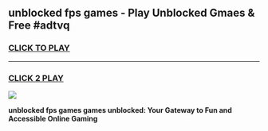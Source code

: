 
## unblocked fps games - Play Unblocked Gmaes & Free #adtvq
<h3>
<a href="https://premium.freeplayer.one?title=unblocked_fps_games&ref=03M">CLICK TO PLAY</a></h3>
<hr>

<h3>
<a href="https://premium.freeplayer.one?title=unblocked_fps_games&ref=03M">CLICK 2 PLAY</a>
  
</h3>

<a href="https://premium.freeplayer.one?title=unblocked_fps_games&ref=03M"><img src="https://clearcache.store/games.png"></a>


**unblocked fps games games unblocked: Your Gateway to Fun and Accessible Online Gaming**

